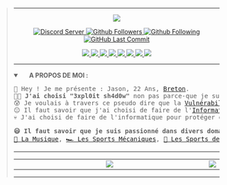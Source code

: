 <blockquote>

<hr>

<p align="center">
 <a href="https://github.com/denvercoder1/readme-typing-svg">
  <img src="https://readme-typing-svg.herokuapp.com?color=%2336BCF7&duration=5000&center=true&vCenter=true&lines=%F0%9F%95%B5%EF%B8%8F%E2%80%8D%E2%99%82%EF%B8%8F+3XPL0IT+SH4D0W+%F0%9F%91%A8%E2%80%8D%F0%9F%92%BB;%F0%9F%94%8E+5PY1NG+%E2%80%A2+COD1NG+%F0%9F%91%A8%E2%80%8D%F0%9F%92%BB;%F0%9F%9B%A1%EF%B8%8F+S3CUR1TY+%E2%80%A2+F0R3NS1C+%F0%9F%94%93">
  </a>    
</p>

<!-- DEB : Statistiques et Autres ... -->
<p align="center"> 
    <a href="https://discord.gg/26MuVhYxjw">
        <img alt="Discord Server" src="https://img.shields.io/discord/751580453634310284?label=dscrd+srv&style=for-the-badge&color=blue&labelColor=2a2a2a&logo=discord">
    </a>
    <a href="https://github.com/3xpl0it-Sh4d0w?tab=followers">
        <img alt="Github Followers" src="https://img.shields.io/badge/dynamic/json?label=FOLLOWERS&query=followers&url=https%3A%2F%2Fapi.github.com%2Fusers%2F3xpl0it-sh4d0w&style=for-the-badge&color=blue&labelColor=2a2a2a&logo=github">
    </a>    
    <a href="https://github.com/3xpl0it-Sh4d0w?tab=following">
        <img alt="Github Following" src="https://img.shields.io/badge/dynamic/json?label=FOLLOWING&query=following&url=https%3A%2F%2Fapi.github.com%2Fusers%2F3xpl0it-sh4d0w&style=for-the-badge&color=blue&labelColor=2a2a2a&logo=github">
    </a>
    <a href="https://github.com/3xpl0it-Sh4d0w/3xpl0it-Sh4d0w/commits/main">
        <img alt="GitHub Last Commit" src="https://img.shields.io/github/last-commit/3xpl0it-sh4d0w/3xpl0it-sh4d0w?style=for-the-badge&color=blue&labelColor=2a2a2a&logo=github">
    </a>
</p>
<!-- FIN : Statistiques et Autre ... -->

<!-- DEB : Liens Sociaux -->
<p align="center">

  <!--<a href="https://www.root-me.org/3xpl0it-Sh4d0w">
    <img src="">
  </a>-->

  <a href="https://gitlab.com/3xpl0it.sh4d0w">
    <img src="https://img.shields.io/badge/-GITLAB-blue?logo=gitlab&labelColor=2a2a2a&color=2a2a2a">
  </a>
  <a href="https://instagram.com/3xpl0it.sh4d0w">
    <img src="https://img.shields.io/badge/-INSTAGRAM-blue?logo=instagram&logoColor=ff00ca&labelColor=2a2a2a&color=2a2a2a">
  </a>
  <a href="https://tiktok.com/@3xpl0it.sh4d0w">
    <img src="https://img.shields.io/badge/-TIKTOK-blue?logo=tiktok&labelColor=2a2a2a&color=2a2a2a">
  </a>
  <a href="https://soundcloud.com/3xpl0it-sh4d0w">
    <img src="https://img.shields.io/badge/-SOUNDCLOUD-blue?logo=soundcloud&labelColor=2a2a2a&color=2a2a2a">
  </a>
  <a href="https://www.youtube.com/channel/UCXAlT87pnaJjawwyJ-ENsPA">
    <img src="https://img.shields.io/badge/-YOUTUBE-blue?logo=youtube&labelColor=2a2a2a&color=2a2a2a">
  </a>
  <a href="https://telegram.me/exploit_shadow">
    <img src="https://img.shields.io/badge/-TELEGRAM-blue?logo=telegram&labelColor=2a2a2a&color=2a2a2a">
  </a>
  <a href="https://discord.com/users/744961307932885052">
    <img src="https://img.shields.io/badge/-DISCORD-blue?logo=discord&labelColor=2a2a2a&color=2a2a2a">
  </a>
  <a href="https://mamot.fr/@3xpl0it_sh4d0w">
    <img src="https://img.shields.io/badge/-MASTODON-blue?logo=mastodon&labelColor=2a2a2a&color=2a2a2a">
  </a>
</p>

<!-- FIN : Liens Sociaux -->   

<hr>

<!-- DEB : A Propos de moi en Anglais -->
<!--
<details>
    <summary>
        <a href="#"><img src="https://cdn.countryflags.com/thumbs/united-kingdom/flag-round-250.png" height="16px" width="16px"></a> 
        <b>ABOUT ME : </b>
    </summary>
    
<pre>
👋 Hey! Let me introduce myself : Jason, 22 years old, <a href="https://en.wikipedia.org/wiki/Brittany">Breton</a>.
👨‍💻 <b>I've chosen "3xpl0it sh4d0w"</b> not because I'm a <a href="https://en.wikipedia.org/wiki/Script_kiddie">Kiddie</a>.
😰 I wanted to say through this pseudo that <a href="https://en.wikipedia.org/wiki/Vulnerability">Vulnerability</a> is above all human.
😐 You should know that I chose to do <a href="https://en.wikipedia.org/wiki/Computer_science">Computer Science</a> to harm anyone.
💀 I chose to work in IT to protect companies against <a href="https://en.wikipedia.org/wiki/Cyberattack">Cyber Attacks</a>.
</pre>
  
<pre>
<b>😃 You should know that I am passionate in various fields :</b>
<a href="https://en.wikipedia.org/wiki/Music">🎵 The Music</a>, <a href="https://en.wikipedia.org/wiki/Motorsport">🏎️ Mechanical Sports</a>, <a href="https://en.wikipedia.org/wiki/Combat_sport">🥋 Fighting Sports</a>, <a href="https://en.wikipedia.org/wiki/Astronomy">🌃 The Astronomy</a>, <a href="https://en.wikipedia.org/wiki/Astrophotography">🔭 The Astrophotography</a>.
</pre>

</details>
-->
<!-- FIN : A Propos de moi en Anglais -->

<!-- DEB : A Propos de moi en Français -->
<details open>
    <summary>
        <a href="#"><img src="https://cdn.countryflags.com/thumbs/france/flag-round-250.png" height="16px" width="16px"></a> 
        <b>A PROPOS DE MOI : </b>
    </summary>
    
<pre>
👋 Hey ! Je me présente : Jason, 22 Ans, <a href="https://fr.wikipedia.org/wiki/Bretagne">Breton</a>.
👨‍💻 <b>J'ai choisi "3xpl0it sh4d0w"</b> non pas parce-que je suis un <a href="https://fr.wikipedia.org/wiki/Script_kiddie">Kiddie</a>.
😰 Je voulais à travers ce pseudo dire que la <a href="https://fr.wikipedia.org/wiki/Vuln%C3%A9rabilit%C3%A9">Vulnérabilité</a> est avant tout humaine.
😐 Il faut savoir que j'ai choisi de faire de l'<a href="https://fr.wikipedia.org/wiki/Informatique">Informatique</a> pour nuire à quiconque.
💀 J'ai choisi de faire de l'informatique pour protéger des entreprises contre les <a href="https://fr.wikipedia.org/wiki/Cyberattaque#D%C3%A9finitions">Cyber-Attaques</a>.
</pre>

<pre>
<b>😃 Il faut savoir que je suis passionné dans divers domaines :</b>
<a href="https://fr.wikipedia.org/wiki/M%C3%A9lomane">🎵 La Musique</a>, <a href="https://fr.wikipedia.org/wiki/Sport_m%C3%A9canique">🏎️ Les Sports Mécaniques</a>, <a href="https://fr.wikipedia.org/wiki/Sport_de_combat">🥋 Les Sports de Combats</a>, <a href="https://fr.wikipedia.org/wiki/Astronomie">🌃 L'Astronomie</a>, <a href="https://fr.wikipedia.org/wiki/Astrophotographie">🔭 L'Astrophotographie</a>.
</pre>
</details>
<!-- FIN : A Propos de moi en Français --> 
 
<hr> 

<!-- DEB : Logiciels et Langages que j'utilise -->
<!--<details>
    <summary>
        <b>🖥️ SOFTWARE & LANGUAGE I USE : </b>
    </summary>
 <p>
  <a href="https://www.gnu.org/software/bash/manual/bash.html#What-is-Bash_003f">
   <img alt="Bash" src="https://upload.wikimedia.org/wikipedia/commons/thumb/8/82/Gnu-bash-logo.svg/216px-Gnu-bash-logo.svg.png" height="52px">
  </a> &nbsp; |
  <a href="https://developer.mozilla.org/en-US/docs/Web/HTML">
   <img alt="HTML5" src="https://upload.wikimedia.org/wikipedia/commons/6/61/HTML5_logo_and_wordmark.svg" height="52px" width="52px">
  </a> &nbsp; |
  <a href="https://developer.mozilla.org/en-US/docs/Web/CSS">
   <img alt="CSS3" src="https://upload.wikimedia.org/wikipedia/commons/d/d5/CSS3_logo_and_wordmark.svg" height="52px" width="52px">
  </a> &nbsp; |
  <a href="https://developer.mozilla.org/en-US/docs/Web/JavaScript">
   <img alt="JS" src="https://upload.wikimedia.org/wikipedia/commons/d/d4/Javascript-shield.svg" height="52px" width="52px">
  </a>
 </p>
</details>-->
<!-- FIN : Logiciels et Langages que j'utilise -->     

<!-- DEB : Statistiques et Autre --> 
<p align="center">
  <table>
    <tr>
     <td align="center" style="width: 100%;">
          <a href="#"><img src="https://github-readme-stats.vercel.app/api/top-langs/?username=3xpl0it-sh4d0w&orgs=Shadow-Hoods&layout=compact&show_icons=true&hide_border=true&count_private=true&theme=github_dark&locale=en"></a>
     </td>
      <td align="center" style="width: 100%;">
          <a href="#"><img src="https://github-readme-stats.vercel.app/api/?username=3xpl0it-sh4d0w&orgs=Shadow-Hoods&show_icons=true&hide_border=true&hide_title=true&count_private=true&theme=github_dark&locale=en"></a>
      </td>
    </tr>
  </table>
</p>
<!-- FIN : Statistiques et Autre -->

<hr>
</blockquote>
